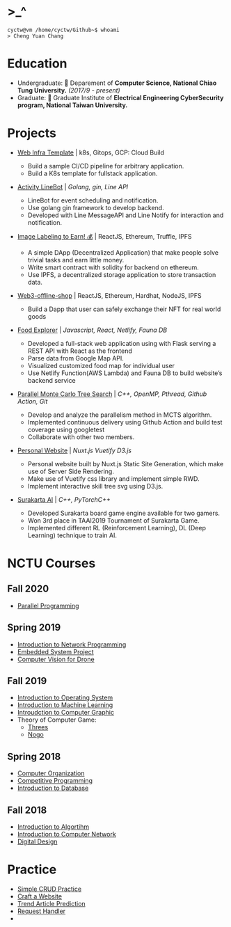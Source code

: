 # >_^
```bash=
cyctw@vm /home/cyctw/Github~$ whoami
> Cheng Yuan Chang
```
# Education
- Undergraduate: 🏫 Deparement of **Computer Science, National Chiao Tung University.** *(2017/9 - present)*
- Graduate: 🏫 Graduate Institute of **Electrical Engineering CyberSecurity program, National Taiwan University.**
# Projects
- [Web Infra Template](https://github.com/CyCTW/web-infra-template) | k8s, Gitops, GCP: Cloud Build
  - Build a sample CI/CD pipeline for arbitrary application.
  - Build a K8s template for fullstack application.
- [Activity LineBot](https://github.com/CyCTW/Activity-bot) | *Golang, gin, Line API*
  - LineBot for event scheduling and notification.
  - Use golang gin framework to develop backend.
  - Developed with Line MessageAPI and Line Notify for interaction and notification.
- [Image Labeling to Earn! 💰](https://github.com/CyCTW/ImageLabel-DApp) | ReactJS, Ethereum, Truffle, IPFS
  - A simple DApp (Decentralized Application) that make people solve trivial tasks and earn little money.
  - Write smart contract with solidity for backend on ethereum.
  - Use IPFS, a decentralized storage application to store transaction data.
- [Web3-offline-shop](https://github.com/CyCTW/Web3-offline-shop) | ReactJS, Ethereum, Hardhat, NodeJS, IPFS
  - Build a Dapp that user can safely exchange their NFT for real world goods
  

- [Food Explorer](https://github.com/cyctw/FoodExplorer) | *Javascript, React, Netlify, Fauna DB*
  - Developed a full-stack web application using with Flask serving a REST API with React as the frontend
  - Parse data from Google Map API.
  - Visualized customized food map for individual user
  - Use Netlify Function(AWS Lambda) and Fauna DB to build website’s backend service
- [Parallel Monte Carlo Tree Search](https://github.com/cyctw/Parallel-MCTS) | *C++, OpenMP, Pthread, Github Action, Git*
  - Develop and analyze the parallelism method in MCTS algorithm.
  - Implemented continuous delivery using Github Action and build test coverage using googletest
  - Collaborate with other two members.
- [Personal Website](https://cyctw.github.io) | *Nuxt.js Vuetify D3.js*
  - Personal website built by Nuxt.js Static Site Generation, which make use of Server Side Rendering.
  - Make use of Vuetify css library and implement simple RWD.
  - Implement interactive skill tree svg using D3.js.
- [Surakarta AI](https://github.com/CyCTW/Surakarta-AI) | *C++, PyTorchC++*
  - Developed Surakarta board game engine available for two gamers. 
  - Won 3rd place in TAAI2019 Tournament of Surakarta Game.
  - Implemented different RL (Reinforcement Learning), DL (Deep Learning) technique to train AI.

# NCTU Courses
## Fall 2020
- [Parallel Programming](https://github.com/CyCTW/Parallel-Programming-Assignment)
## Spring 2019
- [Introduction to Network Programming](https://github.com/CyCTW/NCTU-Network-Programming)
- [Embedded System Project]()
- [Computer Vision for Drone](https://github.com/CyCTW/NCTU-Computer-Vision-for-Drone)
## Fall 2019
- [Introduction to Operating System](https://github.com/CyCTW/NCTU-Operating-System)
- [Introduction to Machine Learning](https://github.com/CyCTW/NCTU-Intro-to-Machine-Learning)
- [Introudction to Computer Graphic](https://github.com/CyCTW/NCTU-Computer-Graphic)
- Theory of Computer Game:
  - [Threes](https://github.com/CyCTW/THREES_)
  - [Nogo](https://github.com/CyCTW/G_G-Nogo)
## Spring 2018
- [Computer Organization](https://github.com/CyCTW/NCTU-Computer-Organization)
- [Competitive Programming](https://github.com/CyCTW/NCTU-Competitive-Programming)
- [Introduction to Database]()
## Fall 2018
- [Introduction to Algortihm](https://github.com/CyCTW/NCTU-Algorithms)
- [Introduction to Computer Network](https://github.com/CyCTW/NCTU-Computer-Network)
- [Digital Design](https://github.com/CyCTW/NCTU-Digital-Design)

# Practice
- [Simple CRUD Practice](https://github.com/CyCTW/SIMPLE_CRUD)
- [Craft a Website](https://github.com/CyCTW/WebCraft)
- [Trend Article Prediction](https://github.com/CyCTW/Trend-Article-Prediction)
- [Request Handler](https://github.com/CyCTW/Request_Handler)
- 
<!--
**CyCTW/CyCTW** is a ✨ _special_ ✨ repository because its `README.md` (this file) appears on your GitHub profile.

Here are some ideas to get you started:

- 🔭 I’m currently working on ...
- 🌱 I’m currently learning ...
- 👯 I’m looking to collaborate on ...
- 🤔 I’m looking for help with ...
- 💬 Ask me about ...
- 📫 How to reach me: ...
- 😄 Pronouns: ...
- ⚡ Fun fact: ...
-->
